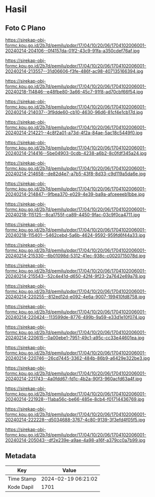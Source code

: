 # Hasil

## Foto C Plano

https://sirekap-obj-formc.kpu.go.id/2b7d/pemilu/pdpr/17/04/10/20/06/1704102006001-20240214-204106--0f4157da-01f2-43c9-91fa-a350cdef76af.jpg

https://sirekap-obj-formc.kpu.go.id/2b7d/pemilu/pdpr/17/04/10/20/06/1704102006001-20240214-213557--31d06606-f3fe-486f-ac98-407135166394.jpg

https://sirekap-obj-formc.kpu.go.id/2b7d/pemilu/pdpr/17/04/10/20/06/1704102006001-20240218-114846--e48fbe80-3a66-45c7-91f8-ad70cbf66f54.jpg

https://sirekap-obj-formc.kpu.go.id/2b7d/pemilu/pdpr/17/04/10/20/06/1704102006001-20240214-214037--3f9dde60-cb10-4630-96d6-81cf4e1cb17d.jpg

https://sirekap-obj-formc.kpu.go.id/2b7d/pemilu/pdpr/17/04/10/20/06/1704102006001-20240214-214221--4c8f2a01-a73d-4f2a-84ae-5ac18c5449f0.jpg

https://sirekap-obj-formc.kpu.go.id/2b7d/pemilu/pdpr/17/04/10/20/06/1704102006001-20240214-214416--5be04903-0cdb-4238-a6b2-8c0fdf345a24.jpg

https://sirekap-obj-formc.kpu.go.id/2b7d/pemilu/pdpr/17/04/10/20/06/1704102006001-20240214-214658--de82d4e7-a7b5-43f8-8d33-c9d119a5da6e.jpg

https://sirekap-obj-formc.kpu.go.id/2b7d/pemilu/pdpr/17/04/10/20/06/1704102006001-20240214-214847--9fbea370-e029-4e39-ba9a-afceeeeb1bbe.jpg

https://sirekap-obj-formc.kpu.go.id/2b7d/pemilu/pdpr/17/04/10/20/06/1704102006001-20240218-115125--8ca1755f-ca89-4450-9fac-03c9f0ca4711.jpg

https://sirekap-obj-formc.kpu.go.id/2b7d/pemilu/pdpr/17/04/10/20/06/1704102006001-20240218-115401--5462cebd-5a6b-4624-9592-959fd6f44a33.jpg

https://sirekap-obj-formc.kpu.go.id/2b7d/pemilu/pdpr/17/04/10/20/06/1704102006001-20240214-215330--6b01098d-5312-41ec-938c-c0020715078d.jpg

https://sirekap-obj-formc.kpu.go.id/2b7d/pemilu/pdpr/17/04/10/20/06/1704102006001-20240214-215543--52c4e41d-d650-42f4-9f23-2a7642e69a78.jpg

https://sirekap-obj-formc.kpu.go.id/2b7d/pemilu/pdpr/17/04/10/20/06/1704102006001-20240214-220255--812ed12d-e092-4e6a-9007-199410fd8758.jpg

https://sirekap-obj-formc.kpu.go.id/2b7d/pemilu/pdpr/17/04/10/20/06/1704102006001-20240214-220424--113599de-8776-499b-9a59-e33d1e10f074.jpg

https://sirekap-obj-formc.kpu.go.id/2b7d/pemilu/pdpr/17/04/10/20/06/1704102006001-20240214-220615--0a00ebe1-7951-49c1-a95c-cc33e44601ea.jpg

https://sirekap-obj-formc.kpu.go.id/2b7d/pemilu/pdpr/17/04/10/20/06/1704102006001-20240214-220746--26cd7445-3362-484b-86b9-a6429e322be3.jpg

https://sirekap-obj-formc.kpu.go.id/2b7d/pemilu/pdpr/17/04/10/20/06/1704102006001-20240214-221743--4a0fdd67-fd1c-4b2a-90f3-960acfd63a4f.jpg

https://sirekap-obj-formc.kpu.go.id/2b7d/pemilu/pdpr/17/04/10/20/06/1704102006001-20240214-221928--11aba56c-be66-485e-8cb4-f01714436769.jpg

https://sirekap-obj-formc.kpu.go.id/2b7d/pemilu/pdpr/17/04/10/20/06/1704102006001-20240214-222228--d5034688-3767-4c80-9139-3f3efd4f05f5.jpg

https://sirekap-obj-formc.kpu.go.id/2b7d/pemilu/pdpr/17/04/10/20/06/1704102006001-20240214-205043--df2e239e-a9ae-4a98-a16f-a379cc0a7b99.jpg


## Metadata

| Key        | Value               |
| ---------- | ------------------- |
| Time Stamp | 2024-02-19 06:21:02 |
| Kode Dapil | 1701                |



